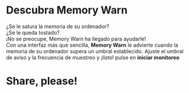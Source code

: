 # Descubra Memory Warn
¿Se le satura la memoria de su ordenador?  
¿Se le queda tostado?  
¡No se preocupe, Memory Warn ha llegado para ayudarle!  
Con una interfaz más que sencilla, **Memory Warn** le advierte cuando la memoria de su ordenador supera un umbral establecido.
Ajuste el umbral de aviso y la frecuencia de muestreo y ¡listo! pulse en **iniciar monitoreo**
# Share, please!

